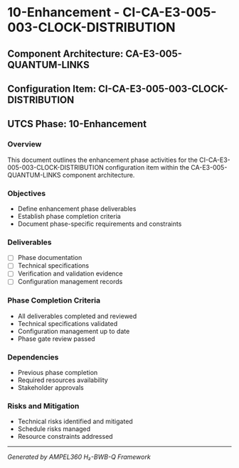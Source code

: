 # 10-Enhancement - CI-CA-E3-005-003-CLOCK-DISTRIBUTION

## Component Architecture: CA-E3-005-QUANTUM-LINKS
## Configuration Item: CI-CA-E3-005-003-CLOCK-DISTRIBUTION
## UTCS Phase: 10-Enhancement

### Overview
This document outlines the enhancement phase activities for the CI-CA-E3-005-003-CLOCK-DISTRIBUTION configuration item within the CA-E3-005-QUANTUM-LINKS component architecture.

### Objectives
- Define enhancement phase deliverables
- Establish phase completion criteria
- Document phase-specific requirements and constraints

### Deliverables
- [ ] Phase documentation
- [ ] Technical specifications
- [ ] Verification and validation evidence
- [ ] Configuration management records

### Phase Completion Criteria
- All deliverables completed and reviewed
- Technical specifications validated
- Configuration management up to date
- Phase gate review passed

### Dependencies
- Previous phase completion
- Required resources availability
- Stakeholder approvals

### Risks and Mitigation
- Technical risks identified and mitigated
- Schedule risks managed
- Resource constraints addressed

---
*Generated by AMPEL360 H₂-BWB-Q Framework*
